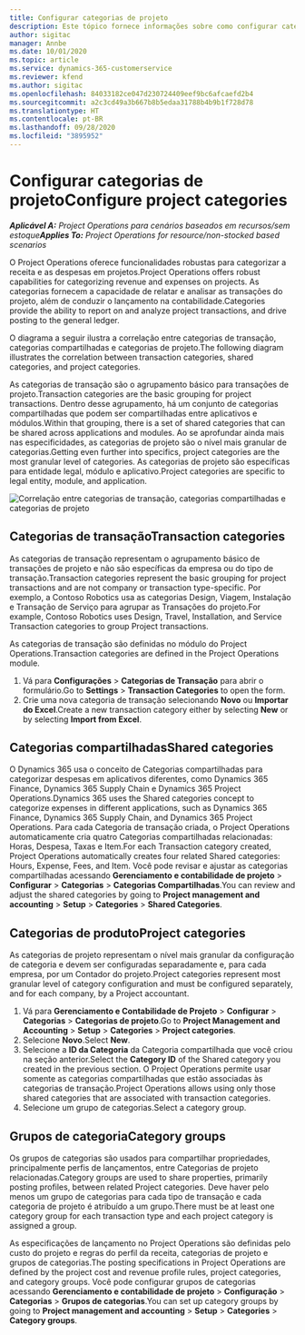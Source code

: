 ```yaml
---
title: Configurar categorias de projeto
description: Este tópico fornece informações sobre como configurar categorias de projeto.
author: sigitac
manager: Annbe
ms.date: 10/01/2020
ms.topic: article
ms.service: dynamics-365-customerservice
ms.reviewer: kfend
ms.author: sigitac
ms.openlocfilehash: 84033182ce047d230724409eef9bc6afcaefd2b4
ms.sourcegitcommit: a2c3cd49a3b667b8b5edaa31788b4b9b1f728d78
ms.translationtype: HT
ms.contentlocale: pt-BR
ms.lasthandoff: 09/28/2020
ms.locfileid: "3895952"
---
```

# <a name="configure-project-categories"></a><span data-ttu-id="9c137-103">Configurar categorias de projeto</span><span class="sxs-lookup"><span data-stu-id="9c137-103">Configure project categories</span></span>

<span data-ttu-id="9c137-104">_**Aplicável A:** Project Operations para cenários baseados em recursos/sem estoque_</span><span class="sxs-lookup"><span data-stu-id="9c137-104">_**Applies To:** Project Operations for resource/non-stocked based scenarios_</span></span>

<span data-ttu-id="9c137-105">O Project Operations oferece funcionalidades robustas para categorizar a receita e as despesas em projetos.</span><span class="sxs-lookup"><span data-stu-id="9c137-105">Project Operations offers robust capabilities for categorizing revenue and expenses on projects.</span></span> <span data-ttu-id="9c137-106">As categorias fornecem a capacidade de relatar e analisar as transações do projeto, além de conduzir o lançamento na contabilidade.</span><span class="sxs-lookup"><span data-stu-id="9c137-106">Categories provide the ability to report on and analyze project transactions, and drive posting to the general ledger.</span></span>

<span data-ttu-id="9c137-107">O diagrama a seguir ilustra a correlação entre categorias de transação, categorias compartilhadas e categorias de projeto.</span><span class="sxs-lookup"><span data-stu-id="9c137-107">The following diagram illustrates the correlation between transaction categories, shared categories, and project categories.</span></span> 

<span data-ttu-id="9c137-108">As categorias de transação são o agrupamento básico para transações de projeto.</span><span class="sxs-lookup"><span data-stu-id="9c137-108">Transaction categories are the basic grouping for project transactions.</span></span> <span data-ttu-id="9c137-109">Dentro desse agrupamento, há um conjunto de categorias compartilhadas que podem ser compartilhadas entre aplicativos e módulos.</span><span class="sxs-lookup"><span data-stu-id="9c137-109">Within that grouping, there is a set of shared categories that can be shared across applications and modules.</span></span> <span data-ttu-id="9c137-110">Ao se aprofundar ainda mais nas especificidades, as categorias de projeto são o nível mais granular de categorias.</span><span class="sxs-lookup"><span data-stu-id="9c137-110">Getting even further into specifics, project categories are the most granular level of categories.</span></span> <span data-ttu-id="9c137-111">As categorias de projeto são específicas para entidade legal, módulo e aplicativo.</span><span class="sxs-lookup"><span data-stu-id="9c137-111">Project categories are specific to legal entity, module, and application.</span></span>

![Correlação entre categorias de transação, categorias compartilhadas e categorias de projeto](media/project-categories.png)

## <a name="transaction-categories"></a><span data-ttu-id="9c137-113">Categorias de transação</span><span class="sxs-lookup"><span data-stu-id="9c137-113">Transaction categories</span></span>

<span data-ttu-id="9c137-114">As categorias de transação representam o agrupamento básico de transações de projeto e não são específicas da empresa ou do tipo de transação.</span><span class="sxs-lookup"><span data-stu-id="9c137-114">Transaction categories represent the basic grouping for project transactions and are not company or transaction type-specific.</span></span> <span data-ttu-id="9c137-115">Por exemplo, a Contoso Robotics usa as categorias Design, Viagem, Instalação e Transação de Serviço para agrupar as Transações do projeto.</span><span class="sxs-lookup"><span data-stu-id="9c137-115">For example, Contoso Robotics uses Design, Travel, Installation, and Service Transaction categories to group Project transactions.</span></span>

<span data-ttu-id="9c137-116">As categorias de transação são definidas no módulo do Project Operations.</span><span class="sxs-lookup"><span data-stu-id="9c137-116">Transaction categories are defined in the Project Operations module.</span></span> 
1. <span data-ttu-id="9c137-117">Vá para **Configurações** \> **Categorias de Transação** para abrir o formulário.</span><span class="sxs-lookup"><span data-stu-id="9c137-117">Go to **Settings** \> **Transaction Categories** to open the form.</span></span> 
2. <span data-ttu-id="9c137-118">Crie uma nova categoria de transação selecionando **Novo** ou **Importar do Excel**.</span><span class="sxs-lookup"><span data-stu-id="9c137-118">Create a new transaction category either by selecting **New** or by selecting **Import from Excel**.</span></span>

## <a name="shared-categories"></a><span data-ttu-id="9c137-119">Categorias compartilhadas</span><span class="sxs-lookup"><span data-stu-id="9c137-119">Shared categories</span></span>

<span data-ttu-id="9c137-120">O Dynamics 365 usa o conceito de Categorias compartilhadas para categorizar despesas em aplicativos diferentes, como Dynamics 365 Finance, Dynamics 365 Supply Chain e Dynamics 365 Project Operations.</span><span class="sxs-lookup"><span data-stu-id="9c137-120">Dynamics 365 uses the Shared categories concept to categorize expenses in different applications, such as Dynamics 365 Finance, Dynamics 365 Supply Chain, and Dynamics 365 Project Operations.</span></span> <span data-ttu-id="9c137-121">Para cada Categoria de transação criada, o Project Operations automaticamente cria quatro Categorias compartilhadas relacionadas: Horas, Despesa, Taxas e Item.</span><span class="sxs-lookup"><span data-stu-id="9c137-121">For each Transaction category created, Project Operations automatically creates four related Shared categories: Hours, Expense, Fees, and Item.</span></span> <span data-ttu-id="9c137-122">Você pode revisar e ajustar as categorias compartilhadas acessando **Gerenciamento e contabilidade de projeto** \> **Configurar** \> **Categorias** \> **Categorias Compartilhadas**.</span><span class="sxs-lookup"><span data-stu-id="9c137-122">You can review and adjust the shared categories by going to **Project management and accounting** \> **Setup** \> **Categories** \> **Shared Categories**.</span></span>

## <a name="project-categories"></a><span data-ttu-id="9c137-123">Categorias de produto</span><span class="sxs-lookup"><span data-stu-id="9c137-123">Project categories</span></span>

<span data-ttu-id="9c137-124">As categorias de projeto representam o nível mais granular da configuração de categoria e devem ser configuradas separadamente e, para cada empresa, por um Contador do projeto.</span><span class="sxs-lookup"><span data-stu-id="9c137-124">Project categories represent most granular level of category configuration and must be configured separately, and for each company, by a Project accountant.</span></span>

1. <span data-ttu-id="9c137-125">Vá para **Gerenciamento e Contabilidade de Projeto** \> **Configurar** \> **Categorias** \> **Categorias de projeto**.</span><span class="sxs-lookup"><span data-stu-id="9c137-125">Go to **Project Management and Accounting** \> **Setup** \> **Categories** \> **Project categories**.</span></span>
2. <span data-ttu-id="9c137-126">Selecione **Novo**.</span><span class="sxs-lookup"><span data-stu-id="9c137-126">Select **New**.</span></span>
3. <span data-ttu-id="9c137-127">Selecione a **ID da Categoria** da Categoria compartilhada que você criou na seção anterior.</span><span class="sxs-lookup"><span data-stu-id="9c137-127">Select the **Category ID** of the Shared category you created in the previous section.</span></span> <span data-ttu-id="9c137-128">O Project Operations permite usar somente as categorias compartilhadas que estão associadas às categorias de transação.</span><span class="sxs-lookup"><span data-stu-id="9c137-128">Project Operations allows using only those shared categories that are associated with transaction categories.</span></span>
4. <span data-ttu-id="9c137-129">Selecione um grupo de categorias.</span><span class="sxs-lookup"><span data-stu-id="9c137-129">Select a category group.</span></span>

## <a name="category-groups"></a><span data-ttu-id="9c137-130">Grupos de categoria</span><span class="sxs-lookup"><span data-stu-id="9c137-130">Category groups</span></span>

<span data-ttu-id="9c137-131">Os grupos de categorias são usados para compartilhar propriedades, principalmente perfis de lançamentos, entre Categorias de projeto relacionadas.</span><span class="sxs-lookup"><span data-stu-id="9c137-131">Category groups are used to share properties, primarily posting profiles, between related Project categories.</span></span> <span data-ttu-id="9c137-132">Deve haver pelo menos um grupo de categorias para cada tipo de transação e cada categoria de projeto é atribuído a um grupo.</span><span class="sxs-lookup"><span data-stu-id="9c137-132">There must be at least one category group for each transaction type and each project category is assigned a group.</span></span>

<span data-ttu-id="9c137-133">As especificações de lançamento no Project Operations são definidas pelo custo do projeto e regras do perfil da receita, categorias de projeto e grupos de categorias.</span><span class="sxs-lookup"><span data-stu-id="9c137-133">The posting specifications in Project Operations are defined by the project cost and revenue profile rules, project categories, and category groups.</span></span> <span data-ttu-id="9c137-134">Você pode configurar grupos de categorias acessando **Gerenciamento e contabilidade de projeto** \> **Configuração** \> **Categorias** \> **Grupos de categorias**.</span><span class="sxs-lookup"><span data-stu-id="9c137-134">You can set up category groups by going to **Project management and accounting** \> **Setup** \> **Categories** \> **Category groups**.</span></span>

